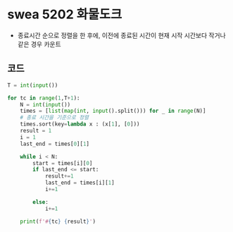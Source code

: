 # swea 5202 화물도크

- 종료시간 순으로 정렬을 한 후에, 이전에 종료된 시간이 현재 시작 시간보다 작거나 같은 경우 카운트 



## 코드

```python
T = int(input())

for tc in range(1,T+1):
    N = int(input())
    times = [list(map(int, input().split())) for _ in range(N)]
    # 종료 시간을 기준으로 정렬
    times.sort(key=lambda x : (x[1], [0]))
    result = 1
    i = 1
    last_end = times[0][1]

    while i < N:
        start = times[i][0]
        if last_end <= start:
            result+=1
            last_end = times[i][1]
            i+=1

        else:
            i+=1

    print(f'#{tc} {result}')
```

